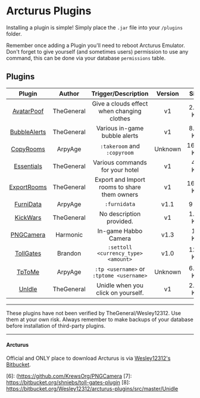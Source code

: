 # Arcturus Plugins

Installing a plugin is simple! Simply place the `.jar` file into your `/plugins` folder.

Remember once adding a Plugin you'll need to reboot Arcturus Emulator. Don't forget to give yourself (and sometimes users) permission to use any command, this can be done via your database `permissions` table.


## Plugins

| Plugin          | Author        | Trigger/Description                                             | Version  | Size    | Project  | Tested   |
| :-------------: | :-----------: | :----------:                                        | :------: | :-----: | :------: | :------: |
| [AvatarPoof](https://github.com/BrainCMS/Arcturus-Plugins/tree/master/AvatarPoof)       | TheGeneral       | Give a clouds effect when changing clothes                | v1  | 2.80 KB | [Homepage][1] | -      |
| [BubbleAlerts](https://github.com/BrainCMS/Arcturus-Plugins/tree/master/BubbleAlerts)       | TheGeneral       | Various in-game bubble alerts              | v1  | 8.98 KB | [Homepage][2] | -    |
| [CopyRooms](https://github.com/BrainCMS/Arcturus-Plugins/tree/master/CopyRooms)       | ArpyAge       | `:takeroom` and `:copyroom`                | Unknown  | 16.49 KB | Unknown | -        |
| [Essentials](https://github.com/BrainCMS/Arcturus-Plugins/tree/master/Essentials)       | TheGeneral       | Various commands for your hotel                | v1  | 45 KB | [Homepage][3] | -    |
| [ExportRooms](https://github.com/BrainCMS/Arcturus-Plugins/tree/master/ExportRooms)       | TheGeneral       | Export and Import rooms to share them owners                | v1  | 16.49 KB | [Homepage][4] | -    |
| [FurniData](https://github.com/BrainCMS/Arcturus-Plugins/tree/master/FurniData)       | ArpyAge       | `:furnidata`                              | v1.1  | 9 KB | Unknown  | v1.16.0  |
| [KickWars](https://github.com/BrainCMS/Arcturus-Plugins/tree/master/KickWars)       | TheGeneral       | No description provided.                              | v1  | 1.77 KB | [Homepage][5]  | v1.16.0  |
| [PNGCamera](https://github.com/BrainCMS/Arcturus-Plugins/tree/master/PNGCamera)       | Harmonic      | In-game Habbo Camera  | v1.3  | 14 KB | [Homepage][6]  | v1.16.0  |
| [TollGates](https://github.com/BrainCMS/Arcturus-Plugins/tree/master/TollGates)       | Brandon       | `:settoll <currency_type> <amount>`       | v1.0     | 12.4 KB | [Homepage][7] | v1.16.0  |
| [TpToMe](https://github.com/BrainCMS/Arcturus-Plugins/tree/master/TpToMe)             | ArpyAge       | `:tp <username>` or `:tptome <username>`     | Unknown  | 6.65 KB | Unknown  | v1.16.0  |
| [UnIdle](https://github.com/BrainCMS/Arcturus-Plugins/tree/master/UnIdle)             | TheGeneral       | Unidle when you click on yourself.     | v1  | 2.87 KB | [Homepage][8]  | v1.16.0  |


---

These plugins have not been verified by TheGeneral/Wesley12312. Use them at your own risk. Always remember to make backups of your database before installation of third-party plugins.

---

#### Arcturus
Official and ONLY place to download Arcturus is via [Wesley12312's Bitbucket](https://bitbucket.org/Wesley12312/arcturus/wiki/Home).

[1]: https://bitbucket.org/Wesley12312/arcturus-plugins/src/master/Avatar%20Poof
[2]: https://bitbucket.org/Wesley12312/arcturus-plugins/src/master/Bubble%20Alerts
[3]: https://bitbucket.org/Wesley12312/arcturus-plugins/src/master/Essentials
[4]: https://bitbucket.org/Wesley12312/arcturus-plugins/src/master/Export%20Rooms
[5]: https://bitbucket.org/Wesley12312/arcturus-plugins/src/master/KickWars
[6]: (https://github.com/KrewsOrg/PNGCamera
[7]: https://bitbucket.org/shniebs/toll-gates-plugin
[8]: https://bitbucket.org/Wesley12312/arcturus-plugins/src/master/Unidle
